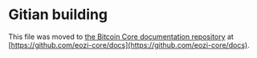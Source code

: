 Gitian building
================

This file was moved to [the Bitcoin Core documentation repository](https://github.com/eozi-core/docs/blob/master/gitian-building.md) at [https://github.com/eozi-core/docs](https://github.com/eozi-core/docs).
